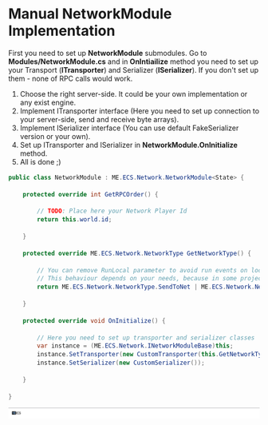 # Manual NetworkModule Implementation
First you need to set up **NetworkModule** submodules. Go to **Modules/NetworkModule.cs** and in **OnIntiailize** method you need to set up your Transport (**ITransporter**) and Serializer (**ISerializer**). If you don't set up them - none of RPC calls would work.

1. Choose the right server-side. It could be your own implementation or any exist engine.
2. Implement ITransporter interface (Here you need to set up connection to your server-side, send and receive byte arrays).
3. Implement ISerializer interface (You can use default FakeSerializer version or your own).
4. Set up ITransporter and ISerializer in **NetworkModule.OnInitialize** method.
5. All is done ;)


```csharp
public class NetworkModule : ME.ECS.Network.NetworkModule<State> {

    protected override int GetRPCOrder() {

        // TODO: Place here your Network Player Id
        return this.world.id;

    }

    protected override ME.ECS.Network.NetworkType GetNetworkType() {

        // You can remove RunLocal parameter to avoid run events on local machine immediately.
        // This behaviour depends on your needs, because in some projects you need to run all user events smoothly without any delay like a ping or awaiting of server logic.
        return ME.ECS.Network.NetworkType.SendToNet | ME.ECS.Network.NetworkType.RunLocal;

    }

    protected override void OnInitialize() {

        // Here you need to set up transporter and serializer classes
        var instance = (ME.ECS.Network.INetworkModuleBase)this;
        instance.SetTransporter(new CustomTransporter(this.GetNetworkType()));
        instance.SetSerializer(new CustomSerializer());

    }

}
```

[![](Footer.png)](/../../#glossary)
